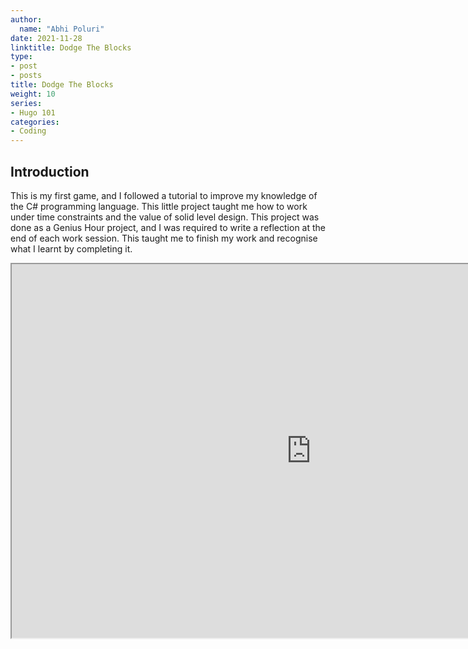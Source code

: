 ```yaml
---
author:
  name: "Abhi Poluri"
date: 2021-11-28
linktitle: Dodge The Blocks
type:
- post
- posts
title: Dodge The Blocks
weight: 10
series:
- Hugo 101
categories:
- Coding
---
```



## Introduction

This is my first game, and I followed a tutorial to improve my knowledge of the C# programming language. This little project taught me how to work under time constraints and the value of solid level design. This project was done as a Genius Hour project, and I was required to write a reflection at the end of each work session. This taught me to finish my work and recognise what I learnt by completing it.

<iframe src="https://i.simmer.io/@AbhiPoluri/dodgetheblocks" style="width:958px;height:598px"></iframe>